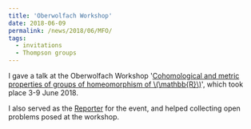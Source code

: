 ```yaml
---
title: 'Oberwolfach Workshop'
date: 2018-06-09
permalink: /news/2018/06/MFO/
tags:
  - invitations
  - Thompson groups
---
```


I gave a talk at the Oberwolfach Workshop '[Cohomological and metric properties of groups of homeomorphism of \\(\mathbb{R}\\)](https://www.mfo.de/occasion/1823b/www_view)', which took place 3-9 June 2018. 

I also served as the [Reporter](https://publications.mfo.de/handle/mfo/3648) for the event, and helped collecting open problems posed at the workshop.